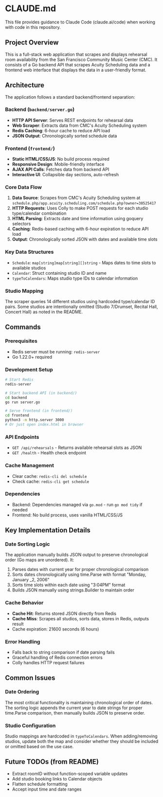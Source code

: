 # CLAUDE.md

This file provides guidance to Claude Code (claude.ai/code) when working with code in this repository.

## Project Overview

This is a full-stack web application that scrapes and displays rehearsal room availability from the San Francisco Community Music Center (CMC). It consists of a Go backend API that scrapes Acuity Scheduling data and a frontend web interface that displays the data in a user-friendly format.

## Architecture

The application follows a standard backend/frontend separation:

### Backend (`backend/server.go`)
- **HTTP API Server**: Serves REST endpoints for rehearsal data
- **Web Scraper**: Extracts data from CMC's Acuity Scheduling system  
- **Redis Caching**: 6-hour cache to reduce API load
- **JSON Output**: Chronologically sorted schedule data

### Frontend (`frontend/`)
- **Static HTML/CSS/JS**: No build process required
- **Responsive Design**: Mobile-friendly interface  
- **AJAX API Calls**: Fetches data from backend API
- **Interactive UI**: Collapsible day sections, auto-refresh

### Core Data Flow
1. **Data Source**: Scrapes from CMC's Acuity Scheduling system at `schedule.php/app.acuity.scheduling.com/schedule.php?owner=30525417`
2. **HTTP Requests**: Uses Colly to make POST requests for each studio type/calendar combination
3. **HTML Parsing**: Extracts date and time information using goquery selectors
4. **Caching**: Redis-based caching with 6-hour expiration to reduce API load
5. **Output**: Chronologically sorted JSON with dates and available time slots

### Key Data Structures
- `Schedule`: `map[string]map[string][]string` - Maps dates to time slots to available studios
- `Calendar`: Struct containing studio ID and name
- `typeToCalendars`: Maps studio type IDs to calendar information

### Studio Mapping
The scraper queries 14 different studios using hardcoded type/calendar ID pairs. Some studios are intentionally omitted (Studio 7/Drumset, Recital Hall, Concert Hall) as noted in the README.

## Commands

### Prerequisites
- Redis server must be running: `redis-server`
- Go 1.22.0+ required

### Development Setup
```bash
# Start Redis
redis-server

# Start backend API (in backend/)
cd backend
go run server.go

# Serve frontend (in frontend/)
cd frontend
python3 -m http.server 3000
# Or just open index.html in browser
```

### API Endpoints
- `GET /api/rehearsals` - Returns available rehearsal slots as JSON
- `GET /health` - Health check endpoint

### Cache Management
- Clear cache: `redis-cli del schedule`
- Check cache: `redis-cli get schedule`

### Dependencies
- Backend: Dependencies managed via `go.mod` - run `go mod tidy` if needed
- Frontend: No build process, uses vanilla HTML/CSS/JS

## Key Implementation Details

### Date Sorting Logic
The application manually builds JSON output to preserve chronological order (Go maps are unordered). It:
1. Parses dates with current year for proper chronological comparison
2. Sorts dates chronologically using time.Parse with format "Monday, January _2, 2006"
3. Sorts time slots within each date using "3:04PM" format
4. Builds JSON manually using strings.Builder to maintain order

### Cache Behavior
- **Cache Hit**: Returns stored JSON directly from Redis
- **Cache Miss**: Scrapes all studios, sorts data, stores in Redis, outputs result
- Cache expiration: 21600 seconds (6 hours)

### Error Handling
- Falls back to string comparison if date parsing fails
- Graceful handling of Redis connection errors
- Colly handles HTTP request failures

## Common Issues

### Date Ordering
The most critical functionality is maintaining chronological order of dates. The sorting logic appends the current year to date strings for proper time.Parse comparison, then manually builds JSON to preserve order.

### Studio Configuration
Studio mappings are hardcoded in `typeToCalendars`. When adding/removing studios, update both the map and consider whether they should be included or omitted based on the use case.

## Future TODOs (from README)
- Extract roomID without function-scoped variable updates
- Add studio booking links to Calendar objects  
- Flatten schedule formatting
- Accept input time and date ranges